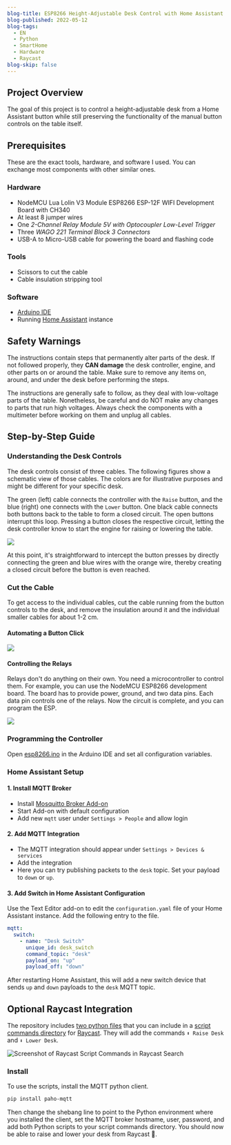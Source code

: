 ```yaml
---
blog-title: ESP8266 Height-Adjustable Desk Control with Home Assistant Integration
blog-published: 2022-05-12
blog-tags:
  - EN
  - Python
  - SmartHome
  - Hardware
  - Raycast
blog-skip: false
---
```

## Project Overview

The goal of this project is to control a height-adjustable desk from a Home Assistant button while still preserving the functionality of the manual button controls on the table itself.

## Prerequisites

These are the exact tools, hardware, and software I used. You can exchange most components with other similar ones.

### Hardware

- NodeMCU Lua Lolin V3 Module ESP8266 ESP-12F WIFI Development Board with CH340
- At least 8 jumper wires
- One _2-Channel Relay Module 5V with Optocoupler Low-Level Trigger_
- Three _WAGO 221 Terminal Block 3 Connectors_
- USB-A to Micro-USB cable for powering the board and flashing code

### Tools

- Scissors to cut the cable  
-  Cable insulation stripping tool

### Software

- [Arduino IDE](https://docs.arduino.cc/software/ide/#ide-v2)
- Running [Home Assistant](https://www.home-assistant.io/) instance

## Safety Warnings

The instructions contain steps that permanently alter parts of the desk. If not followed properly, they **CAN damage** the desk controller, engine, and other parts on or around the table. Make sure to remove any items on, around, and under the desk before performing the steps.

The instructions are generally safe to follow, as they deal with low-voltage parts of the table. Nonetheless, be careful and do NOT make any changes to parts that run high voltages. Always check the components with a multimeter before working on them and unplug all cables.

## Step-by-Step Guide

### Understanding the Desk Controls

The desk controls consist of three cables. The following figures show a schematic view of those cables. The colors are for illustrative purposes and might be different for your specific desk.

The green (left) cable connects the controller with the `Raise` button, and the blue (right) one connects with the `Lower` button. One black cable connects both buttons back to the table to form a closed circuit. The open buttons interrupt this loop. Pressing a button closes the respective circuit, letting the desk controller know to start the engine for raising or lowering the table.

![](/images/desk-diag.jpg)

At this point, it's straightforward to intercept the button presses by directly connecting the green and blue wires with the orange wire, thereby creating a closed circuit before the button is even reached. 

### Cut the Cable

To get access to the individual cables, cut the cable running from the button controls to the desk, and remove the insulation around it and the individual smaller cables for about 1-2 cm.

#### Automating a Button Click

![](/images/desk-relay-diag.jpg)

#### Controlling the Relays

Relays don't do anything on their own. You need a microcontroller to control them. For example, you can use the NodeMCU ESP8266 development board. The board has to provide power, ground, and two data pins. Each data pin controls one of the relays. Now the circuit is complete, and you can program the ESP.

![](/images/desk-controller-diag.jpg)

### Programming the Controller

Open [esp8266.ino](/esp8266.ino) in the Arduino IDE and set all configuration variables.

### Home Assistant Setup

#### 1. Install MQTT Broker

- Install [Mosquitto Broker Add-on](https://www.home-assistant.io/integrations/mqtt/)
- Start Add-on with default configuration
- Add new `mqtt` user under `Settings > People` and allow login

#### 2. Add MQTT Integration

- The MQTT integration should appear under `Settings > Devices & services`
-  Add the integration
-  Here you can try publishing packets to the `desk` topic. Set your payload to `down` or `up`.

#### 3. Add Switch in Home Assistant Configuration

Use the Text Editor add-on to edit the `configuration.yaml` file of your Home Assistant instance. Add the following entry to the file.

```yaml
mqtt:
  switch:
    - name: "Desk Switch"
      unique_id: desk_switch
      command_topic: "desk"
      payload_on: "up"
      payload_off: "down"
```

After restarting Home Assistant, this will add a new switch device that sends `up` and `down` payloads to the `desk` MQTT topic.

## Optional Raycast Integration

The repository includes [two python files](https://github.com/marcjulianschwarz/ha-desk-automation/blob/main/raycast-scripts) that you can include in a [script commands directory](https://github.com/raycast/script-commands) for [Raycast](https://www.raycast.com/). They will add the commands `⬆️ Raise Desk` and `⬇️ Lower Desk`.

![Screenshot of Raycast Script Commands in Raycast Search](/images/raycast.jpg)

### Install

To use the scripts, install the MQTT python client.

```bash
pip install paho-mqtt
```

Then change the shebang line to point to the Python environment where you installed the client, set the MQTT broker hostname, user, password, and add both Python scripts to your script commands directory. You should now be able to raise and lower your desk from Raycast 🎉.
